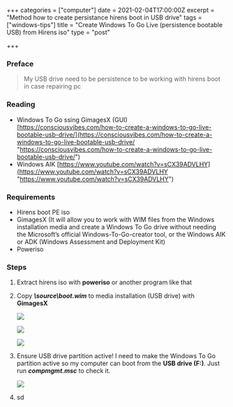 +++
categories = ["computer"]
date = 2021-02-04T17:00:00Z
excerpt = "Method how to create persistance hirens boot in USB drive"
tags = ["windows-tips"]
title = "Create Windows To Go Live (persistence bootable USB) from Hirens iso"
type = "post"

+++
### Preface

> My USB drive need to be persistence to be working with hirens boot in case repairing pc

### Reading

* Windows To Go ssing GimagesX (GUI) [https://consciousvibes.com/how-to-create-a-windows-to-go-live-bootable-usb-drive/](https://consciousvibes.com/how-to-create-a-windows-to-go-live-bootable-usb-drive/ "https://consciousvibes.com/how-to-create-a-windows-to-go-live-bootable-usb-drive/")
* Windows AIK [https://www.youtube.com/watch?v=sCX39ADVLHY](https://www.youtube.com/watch?v=sCX39ADVLHY "https://www.youtube.com/watch?v=sCX39ADVLHY")

### Requirements

* Hirens boot PE iso
* GimagesX (It will allow you to work with WIM files from the Windows installation media and create a Windows To Go drive without needing the Microsoft’s official Windows-To-Go-creator tool, or the Windows AIK or ADK (Windows Assessment and Deployment Kit)
* Poweriso

### Steps

1. Extract hirens iso with **poweriso** or another program like that
2. Copy **_\\source\\boot.wim_** to media installation (USB drive) with **GimagesX**

   ![](https://res.cloudinary.com/bimagv/image/upload/v1612515586/2021-02/123/2021-02-05--T08-13-58_osmsik.png)

   ![](https://res.cloudinary.com/bimagv/image/upload/v1612515591/2021-02/123/2021-02-05--T07-59-13_mqeqzj.png)

   ![](https://res.cloudinary.com/bimagv/image/upload/v1612516015/2021-02/123/2021-02-05--T09-05-26_bbx1iv.png)
3. Ensure USB drive partition active! I need to make the Windows To Go partition active so my computer can boot from the **USB drive (F:)**. Just run **_compmgmt.msc_** to check it.

   ![](https://res.cloudinary.com/bimagv/image/upload/v1612516443/2021-02/123/2021-02-05--T09-12-03_oburfv.png)
4. sd